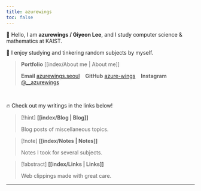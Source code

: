 ```yaml
---
title: azurewings
toc: false
---
```


👋 Hello, I am **azurewings / Giyeon Lee**, and I study computer science & mathematics at KAIST.

🦊 I enjoy studying and tinkering random subjects by myself.

> **Portfolio** [[index/About me | About me]]
>
> **Email** [azurewings.seoul](mailto:azurewings.seoul@gmail.com)
&ensp;
**GitHub** [azure-wings](https://github.com/azure-wings)
&ensp;
**Instagram** [@__azurewings](https://www.instagram.com/__azurewings/)

<br/>

🔥 Check out my writings in the links below!

> [!hint] **[[index/Blog | Blog]]**
> 
> Blog posts of miscellaneous topics.

> [!note] **[[index/Notes | Notes]]**
> 
> Notes I took for several subjects.

> [!abstract] **[[index/Links | Links]]**
> 
> Web clippings made with great care.

---

<!-- <a href="https://github.com/azure-wings" target="_blank"><img src="https://img.shields.io/badge/Github-282828?style=for-the-badge&logo=GitHub&logoColor=white"/></a>
<a href="https://www.linkedin.com/in/leegiyeon" target="_blank"><img src="https://img.shields.io/badge/LinkedIn-0A66C2?style=for-the-badge&logo=LinkedIn&logoColor=white"/></a>
<a href="mailto:azurewings.seoul@gmail.com" target="_blank"><img src="https://img.shields.io/badge/Email-EA4335?style=for-the-badge&logo=Gmail&logoColor=white"/></a> -->